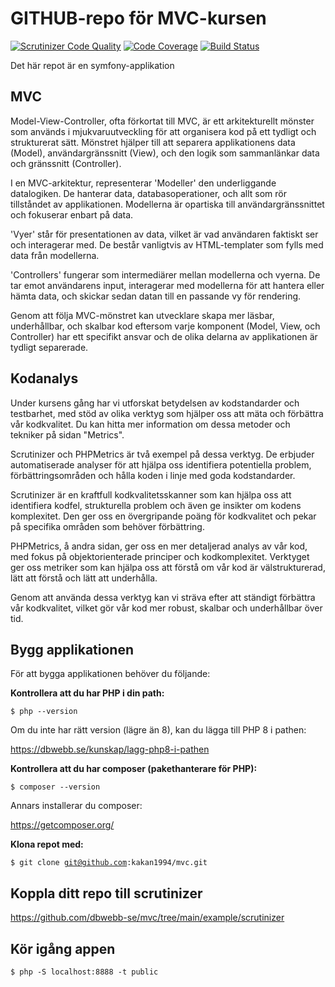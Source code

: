 # GITHUB-repo för MVC-kursen

[![Scrutinizer Code Quality](https://scrutinizer-ci.com/g/Kakan1994/mvc/badges/quality-score.png?b=main)](https://scrutinizer-ci.com/g/Kakan1994/mvc/?branch=main)
[![Code Coverage](https://scrutinizer-ci.com/g/Kakan1994/mvc/badges/coverage.png?b=main)](https://scrutinizer-ci.com/g/Kakan1994/mvc/?branch=main)
[![Build Status](https://scrutinizer-ci.com/g/Kakan1994/mvc/badges/build.png?b=main)](https://scrutinizer-ci.com/g/Kakan1994/mvc/build-status/main)

Det här repot är en symfony-applikation

MVC
----

Model-View-Controller, ofta förkortat till MVC, är ett arkitekturellt mönster som används i mjukvaruutveckling för att organisera kod på ett tydligt och strukturerat sätt. Mönstret hjälper till att separera applikationens data (Model), användargränssnitt (View), och den logik som sammanlänkar data och gränssnitt (Controller).

I en MVC-arkitektur, representerar 'Modeller' den underliggande datalogiken. De hanterar data, databasoperationer, och allt som rör tillståndet av applikationen. Modellerna är opartiska till användargränssnittet och fokuserar enbart på data.

'Vyer' står för presentationen av data, vilket är vad användaren faktiskt ser och interagerar med. De består vanligtvis av HTML-templater som fylls med data från modellerna.

'Controllers' fungerar som intermediärer mellan modellerna och vyerna. De tar emot användarens input, interagerar med modellerna för att hantera eller hämta data, och skickar sedan datan till en passande vy för rendering.

Genom att följa MVC-mönstret kan utvecklare skapa mer läsbar, underhållbar, och skalbar kod eftersom varje komponent (Model, View, och Controller) har ett specifikt ansvar och de olika delarna av applikationen är tydligt separerade.

Kodanalys
---------

Under kursens gång har vi utforskat betydelsen av kodstandarder och testbarhet, med stöd av olika verktyg som hjälper oss att mäta och förbättra vår kodkvalitet. Du kan hitta mer information om dessa metoder och tekniker på sidan "Metrics".

Scrutinizer och PHPMetrics är två exempel på dessa verktyg. De erbjuder automatiserade analyser för att hjälpa oss identifiera potentiella problem, förbättringsområden och hålla koden i linje med goda kodstandarder.

Scrutinizer är en kraftfull kodkvalitetsskanner som kan hjälpa oss att identifiera kodfel, strukturella problem och även ge insikter om kodens komplexitet. Den ger oss en övergripande poäng för kodkvalitet och pekar på specifika områden som behöver förbättring.

PHPMetrics, å andra sidan, ger oss en mer detaljerad analys av vår kod, med fokus på objektorienterade principer och kodkomplexitet. Verktyget ger oss metriker som kan hjälpa oss att förstå om vår kod är välstrukturerad, lätt att förstå och lätt att underhålla.

Genom att använda dessa verktyg kan vi sträva efter att ständigt förbättra vår kodkvalitet, vilket gör vår kod mer robust, skalbar och underhållbar över tid.

Bygg applikationen
------------------

För att bygga applikationen behöver du följande:

<strong>Kontrollera att du har PHP i din path:</strong>

<code>$ php --version</code>

Om du inte har rätt version (lägre än 8), kan du lägga till PHP 8 i pathen:

https://dbwebb.se/kunskap/lagg-php8-i-pathen

<strong>Kontrollera att du har composer (pakethanterare för PHP):</strong>

<code>$ composer --version</code>

Annars installerar du composer:

https://getcomposer.org/

<strong>Klona repot med:</strong>

<code>$ git clone git@github.com:kakan1994/mvc.git</code>

Koppla ditt repo till scrutinizer
---------------------------------

https://github.com/dbwebb-se/mvc/tree/main/example/scrutinizer

Kör igång appen
---------------
<code>$ php -S localhost:8888 -t public</code>